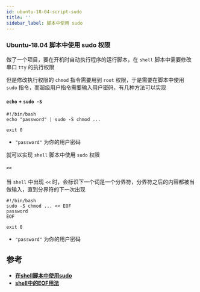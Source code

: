 ```yaml
---
id: ubuntu-18-04-script-sudo
title: ''
sidebar_label: 脚本中使用 sudo
---
```


### Ubuntu-18.04 脚本中使用 sudo 权限
做了一个项目，要在开机时自动执行程序的运行脚本，在 `shell` 脚本中需要修改串口 `tty` 的执行权限

但是修改执行权限的 `chmod` 指令需要用到 `root` 权限，于是需要在脚本中使用 `sudo` 指令，而超级用户指令需要输入用户密码，有几种方法可以实现

#### `echo` + `sudo -S`

``` shell title="eg."
#!/bin/bash
echo "password" | sudo -S chmod ...

exit 0
```
- `"password"` 为你的用户密码

就可以实现 `shell` 脚本中使用 `sudo` 权限

#### `<<`
当 `shell` 中出现 `<<` 时，会标识下一个词是一个分界符，分界符之后的内容都被当做输入，直到分界符的下一次出现

``` shell title="eg."
#!/bin/bash
sudo -S chmod ... << EOF
password
EOF

exit 0
```
- `"password"` 为你的用户密码

## 参考
- **[在shell脚本中使用sudo](https://www.cnblogs.com/telnetning/archive/2013/05/18/3084826.html)**
- **[shell中的EOF用法](https://www.cnblogs.com/clemente/p/10668784.html)**